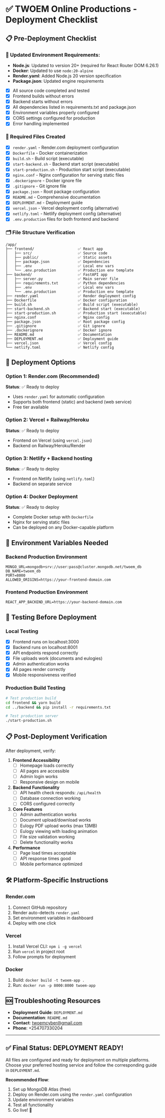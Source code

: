 # ✅ TWOEM Online Productions - Deployment Checklist

## 📋 Pre-Deployment Checklist

### 🔧 Updated Environment Requirements:
- **Node.js**: Updated to version 20+ (required for React Router DOM 6.26.1)
- **Docker**: Updated to use `node:20-alpine` 
- **Render.yaml**: Added Node.js 20 version specification
- **Package.json**: Updated engine requirements
- [x] All source code completed and tested
- [x] Frontend builds without errors
- [x] Backend starts without errors
- [x] All dependencies listed in requirements.txt and package.json
- [x] Environment variables properly configured
- [x] CORS settings configured for production
- [x] Error handling implemented

### 📁 Required Files Created
- [x] `render.yaml` - Render.com deployment configuration
- [x] `Dockerfile` - Docker containerization
- [x] `build.sh` - Build script (executable)
- [x] `start-backend.sh` - Backend start script (executable)
- [x] `start-production.sh` - Production start script (executable)
- [x] `nginx.conf` - Nginx configuration for serving static files
- [x] `.dockerignore` - Docker ignore file
- [x] `.gitignore` - Git ignore file
- [x] `package.json` - Root package configuration
- [x] `README.md` - Comprehensive documentation
- [x] `DEPLOYMENT.md` - Deployment guide
- [x] `vercel.json` - Vercel deployment config (alternative)
- [x] `netlify.toml` - Netlify deployment config (alternative)
- [x] `.env.production` files for both frontend and backend

### 🗂️ File Structure Verification
```
/app/
├── frontend/                    ✅ React app
│   ├── src/                     ✅ Source code
│   ├── public/                  ✅ Static assets
│   ├── package.json             ✅ Dependencies
│   ├── .env                     ✅ Local env vars
│   └── .env.production          ✅ Production env template
├── backend/                     ✅ FastAPI app
│   ├── server.py                ✅ Main server file
│   ├── requirements.txt         ✅ Python dependencies
│   ├── .env                     ✅ Local env vars
│   └── .env.production          ✅ Production env template
├── render.yaml                  ✅ Render deployment config
├── Dockerfile                   ✅ Docker configuration
├── build.sh                     ✅ Build script (executable)
├── start-backend.sh             ✅ Backend start (executable)
├── start-production.sh          ✅ Production start (executable)
├── nginx.conf                   ✅ Nginx config
├── package.json                 ✅ Root package config
├── .gitignore                   ✅ Git ignore
├── .dockerignore                ✅ Docker ignore
├── README.md                    ✅ Documentation
├── DEPLOYMENT.md                ✅ Deployment guide
├── vercel.json                  ✅ Vercel config
└── netlify.toml                 ✅ Netlify config
```

## 🚀 Deployment Options

### Option 1: Render.com (Recommended)
**Status**: ✅ Ready to deploy
- Uses `render.yaml` for automatic configuration
- Supports both frontend (static) and backend (web service)
- Free tier available

### Option 2: Vercel + Railway/Heroku
**Status**: ✅ Ready to deploy
- Frontend on Vercel (using `vercel.json`)
- Backend on Railway/Heroku/Render

### Option 3: Netlify + Backend hosting
**Status**: ✅ Ready to deploy
- Frontend on Netlify (using `netlify.toml`)
- Backend on separate service

### Option 4: Docker Deployment
**Status**: ✅ Ready to deploy
- Complete Docker setup with `Dockerfile`
- Nginx for serving static files
- Can be deployed on any Docker-capable platform

## 🔐 Environment Variables Needed

### Backend Production Environment
```env
MONGO_URL=mongodb+srv://user:pass@cluster.mongodb.net/twoem_db
DB_NAME=twoem_db
PORT=8000
ALLOWED_ORIGINS=https://your-frontend-domain.com
```

### Frontend Production Environment
```env
REACT_APP_BACKEND_URL=https://your-backend-domain.com
```

## 🧪 Testing Before Deployment

### Local Testing
- [x] Frontend runs on localhost:3000
- [x] Backend runs on localhost:8001
- [x] API endpoints respond correctly
- [x] File uploads work (documents and eulogies)
- [x] Admin authentication works
- [x] All pages render correctly
- [x] Mobile responsiveness verified

### Production Build Testing
```bash
# Test production build
cd frontend && yarn build
cd ../backend && pip install -r requirements.txt

# Test production server
./start-production.sh
```

## 📋 Post-Deployment Verification

After deployment, verify:

1. **Frontend Accessibility**
   - [ ] Homepage loads correctly
   - [ ] All pages are accessible
   - [ ] Admin login works
   - [ ] Responsive design on mobile

2. **Backend Functionality**
   - [ ] API health check responds: `/api/health`
   - [ ] Database connection working
   - [ ] CORS configured correctly

3. **Core Features**
   - [ ] Admin authentication works
   - [ ] Document upload/download works
   - [ ] Eulogy PDF upload works (max 13MB)
   - [ ] Eulogy viewing with loading animation
   - [ ] File size validation working
   - [ ] Delete functionality works

4. **Performance**
   - [ ] Page load times acceptable
   - [ ] API response times good
   - [ ] Mobile performance optimized

## 🛠️ Platform-Specific Instructions

### Render.com
1. Connect GitHub repository
2. Render auto-detects `render.yaml`
3. Set environment variables in dashboard
4. Deploy with one click

### Vercel
1. Install Vercel CLI: `npm i -g vercel`
2. Run `vercel` in project root
3. Follow prompts for deployment

### Docker
1. Build: `docker build -t twoem-app .`
2. Run: `docker run -p 8000:8000 twoem-app`

## 🆘 Troubleshooting Resources

- **Deployment Guide**: `DEPLOYMENT.md`
- **Documentation**: `README.md`
- **Contact**: twoemcyber@gmail.com
- **Phone**: +254707330204

---

## ✅ Final Status: DEPLOYMENT READY!

All files are configured and ready for deployment on multiple platforms. Choose your preferred hosting service and follow the corresponding guide in `DEPLOYMENT.md`.

**Recommended Flow**:
1. Set up MongoDB Atlas (free)
2. Deploy on Render.com using the `render.yaml` configuration
3. Update environment variables
4. Test all functionality
5. Go live! 🎉